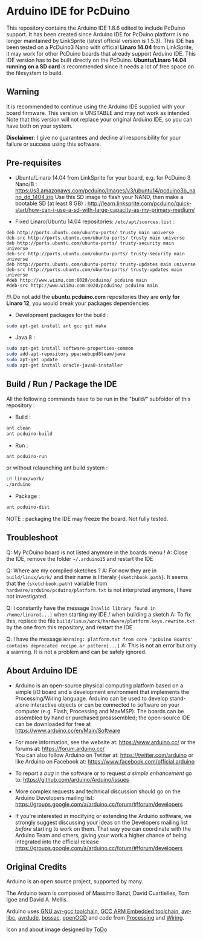 Arduino IDE for PcDuino
========

This repository contains the Arduino IDE 1.8.6 edited to include PcDuino support.
It has been created since Arduino IDE for PcDuino platform is no longer maintained by LinkSprite (latest official version is 1.5.3).
This IDE has been tested on a PcDuino3 Nano with official **Linaro 14.04** from LinkSprite, it may work for other PcDuino boards that already support Arduino IDE.
This IDE version has to be built directly on the PcDuino. **Ubuntu/Linaro 14.04 running on a SD card** is recommended since it needs a lot of free space on the filesystem to build.

Warning
--------
It is recommended to continue using the Arduino IDE supplied with your board firmware.
This version is UNSTABLE and may not work as intended.
Note that this version will not replace your original Arduino IDE, so you can have both on your system.

**Disclaimer**: I give no guarantees and decline all responsibility for your failure or success using this software.

Pre-requisites
--------
* Ubuntu/Linaro 14.04 from LinkSprite for your board, e.g. for PcDuino 3 Nano/B : https://s3.amazonaws.com/pcduino/Images/v3/ubuntu14/pcduino3b_nano_dd_1404.zip
Use this SD image to flash your NAND, then make a bootable SD (at least 8 GB) : http://learn.linksprite.com/pcduino/quick-start/how-can-i-use-a-sd-with-large-capacity-as-my-primary-medium/

* Fixed Linaro/Ubuntu 14.04 repositories:
`/etc/apt/sources.list` :
```
deb http://ports.ubuntu.com/ubuntu-ports/ trusty main universe
deb-src http://ports.ubuntu.com/ubuntu-ports/ trusty main universe
deb http://ports.ubuntu.com/ubuntu-ports/ trusty-security main universe
deb-src http://ports.ubuntu.com/ubuntu-ports/ trusty-security main universe
deb http://ports.ubuntu.com/ubuntu-ports/ trusty-updates main universe
deb-src http://ports.ubuntu.com/ubuntu-ports/ trusty-updates main universe
#deb http://www.wiimu.com:8020/pcduino/ pcduino main
#deb-src http://www.wiimu.com:8020/pcduino/ pcduino main
```
/!\ Do not add the **ubuntu.pcduino.com** repositories they are **only for Linaro 12**, you would break your packages dependencies

* Development packages for the build :
```bash
sudo apt-get install ant gcc git make
```

* Java 8 :
```bash
sudo apt-get install software-properties-common
sudo add-apt-repository ppa:webupd8team/java
sudo apt-get update
sudo apt-get install oracle-java8-installer
```

Build / Run / Package the IDE
--------
All the following commands have to be run in the "build/" subfolder of this repository :

* Build :
```bash
ant clean
ant pcduino-build
```

* Run :
```bash
ant pcduino-run
```
or without relaunching ant build system :
```bash
cd linux/work/
./arduino
```

* Package :
```bash
ant pcduino-dist
```
NOTE : packaging the IDE may freeze the board. Not fully tested.

Troubleshoot
--------

Q: My PcDuino board is not listed anymore in the boards menu !
A: Close the IDE, remove the folder `~/.arduino15` and restart the IDE

Q: Where are my compiled sketches ?
A: For now they are in `build/linux/work/` and their name is litteraly `{sketchbook.path}`. It seems that the `{sketchbook.path}` variable from `hardware/arduino/pcduino/platform.txt` is not interpreted anymore, I have not investigated.

Q: I constantly have the message `Inavlid library found in /home/linaro[...]` when starting my IDE / when building a sketch
A: To fix this, replace the file `build/linux/work/hardware/platform.keys.rewrite.txt` by the one from this repository, and restart the IDE

Q: I have the message `Warning: platform.txt from core 'pcDuino Boards' contains deprecated recipe.ar.pattern[...]`
A: This is not an error but only a warning. It is not a problem and can be safely ignored.

About Arduino IDE
--------
* Arduino is an open-source physical computing platform based on a simple I/O
board and a development environment that implements the Processing/Wiring
language. Arduino can be used to develop stand-alone interactive objects or
can be connected to software on your computer (e.g. Flash, Processing and MaxMSP).
The boards can be assembled by hand or purchased preassembled; the open-source
IDE can be downloaded for free at https://www.arduino.cc/en/Main/Software

* For more information, see the website at: https://www.arduino.cc/
or the forums at: https://forum.arduino.cc/  
You can also follow Arduino on Twitter at: https://twitter.com/arduino or
like Arduino on Facebook at: https://www.facebook.com/official.arduino

* To report a *bug* in the software or to request *a simple enhancement* go to:
https://github.com/arduino/Arduino/issues

* More complex requests and technical discussion should go on the Arduino Developers
mailing list:
https://groups.google.com/a/arduino.cc/forum/#!forum/developers

* If you're interested in modifying or extending the Arduino software, we strongly
suggest discussing your ideas on the Developers mailing list *before* starting
to work on them. That way you can coordinate with the Arduino Team and others,
giving your work a higher chance of being integrated into the official release
https://groups.google.com/a/arduino.cc/forum/#!forum/developers

Original Credits
--------
Arduino is an open source project, supported by many.

The Arduino team is composed of Massimo Banzi, David Cuartielles, Tom Igoe
and David A. Mellis.

Arduino uses
[GNU avr-gcc toolchain](https://gcc.gnu.org/wiki/avr-gcc),
[GCC ARM Embedded toolchain](https://launchpad.net/gcc-arm-embedded),
[avr-libc](http://www.nongnu.org/avr-libc/),
[avrdude](http://www.nongnu.org/avrdude/),
[bossac](http://www.shumatech.com/web/products/bossa),
[openOCD](http://openocd.org/)
and code from [Processing](https://www.processing.org)
and [Wiring](http://wiring.org.co).

Icon and about image designed by [ToDo](https://www.todo.to.it/)

